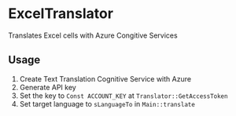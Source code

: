 # ExcelTranslator
Translates Excel cells with Azure Congitive Services

## Usage
1. Create Text Translation Cognitive Service with Azure
2. Generate API key
3. Set the key to `Const ACCOUNT_KEY` at `Translator::GetAccessToken`
4. Set target language to `sLanguageTo` in `Main::translate`
